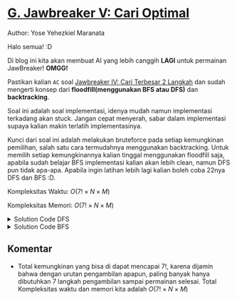 # [G. Jawbreaker V: Cari Optimal](https://tlx.toki.id/courses/competitive/chapters/13/problems/G)

Author: Yose Yehezkiel Maranata 

Halo semua! :D

Di blog ini kita akan membuat AI yang lebih canggih **LAGI** untuk permainan JawBreaker! **OMGG!**

Pastikan kalian `AC` soal [Jawbreaker IV: Cari Terbesar 2 Langkah](https://tlx.toki.id/courses/competitive/chapters/04/problems/G) dan sudah mengerti konsep dari **floodfill(menggunakan BFS atau DFS)** dan **backtracking**. 

Soal ini adalah soal implementasi, idenya mudah namun implementasi terkadang akan stuck. Jangan cepat menyerah, sabar dalam implementasi supaya kalian makin terlatih implementasinya. 

Kunci dari soal ini adalah melakukan bruteforce pada setiap kemungkinan pemilihan, salah satu cara termudahnya menggunakan backtracking. Untuk memilih setiap kemungkinannya kalian tinggal menggunakan floodfill saja, apabila sudah belajar BFS implementasi kalian akan lebih clean, namun DFS pun tidak apa-apa. Apabila ingin latihan lebih lagi kalian boleh coba 22nya DFS dan BFS :D. 

Kompleksitas Waktu: $O(7! \times N \times M)$

Kompleksitas Memori: $O(7! \times N \times M)$

<details>
  <summary>Solution Code DFS</summary>

```c++
#include <bits/stdc++.h>

using namespace std;

int n, m;

int dr[4] = {0,0,1,-1};
int dc[4] = {1,-1,0,0};

bool inside(int x, int y) {
    return x>=0&&x<n&&y>=0&&y<m;
}

void klik(int i, int j, int warna, vector<vector<int>> &grid, vector<vector<bool>> &vis, int &tot) {
    vis[i][j] = 1;
    grid[i][j] = 0 ;
    tot++;
    
    for(int k=0;k<4;k++) {
        int tr = i+dr[k], tc = j+dc[k];
        if(!inside(tr,tc)) continue;
        if(vis[tr][tc]) continue;
        if(grid[tr][tc]!=warna) continue;
        klik(tr, tc, warna, grid, vis, tot);
    }
    return;
}

int coba(vector<vector<int>> grid) {
    vector<vector<int>> temp = grid;
    vector<vector<bool>> vis(n, vector<bool>(m, 0));
    int ans = 0;

    //runtuh
    for(int j=0;j<m;j++) {
        int prev = -1; 
        for(int i=n-1;i>=0;i--){
            if(prev == -1 && grid[i][j] == 0 ) prev = i;
            else if(prev != -1 && grid[i][j] != 0) {    
                grid[prev][j] = grid[i][j];
                grid[i][j] = 0;
                prev--;
            }
        }
    }

    for(int i=0;i<n;i++) {
        for(int j=0;j<m;j++) {
            if(grid[i][j] == 0) continue;
            if(vis[i][j]) continue;
            vector<vector<int>> temp  = grid;
            int warna = grid[i][j];
            int totalKlik = 0;
            klik(i, j, warna, temp, vis, totalKlik);
            if(totalKlik>1) {
                ans = max(ans, totalKlik*(totalKlik-1) + coba(temp));
            }
        }
    }
    return ans; 
}

int32_t main() {
    ios_base::sync_with_stdio(0); cin.tie(0);
    cin >> n >> m;
    vector<vector<int>> grid(n, vector<int>(m));
    for(int i=0;i<n;i++) {
        for(int j=0;j<m;j++) cin >> grid[i][j];
    }
    int ans = coba(grid);
    cout << ans << endl;
}
```
</details>
<details>
  <summary>Solution Code BFS</summary>

```c++
#include <bits/stdc++.h>

using namespace std;

int n, m;

int dr[4] = {0,0,1,-1};
int dc[4] = {1,-1,0,0};

bool inside(int x, int y) {
    return x>=0&&x<n&&y>=0&&y<m;
}

int coba(vector<vector<int>> grid) {
    vector<vector<int>> temp = grid;
    vector<vector<bool>> vis(n, vector<bool>(m, 0));
    int ans = 0;

    //runtuh
    for(int j=0;j<m;j++) {
        int prev = -1; 
        for(int i=n-1;i>=0;i--){
            if(prev == -1 && grid[i][j] == 0 ) prev = i;
            else if(prev != -1 && grid[i][j] != 0) {
                grid[prev][j] = grid[i][j];
                grid[i][j] = 0;
                prev--;
            }
        }
    }

    for(int i=0;i<n;i++) {
        for(int j=0;j<m;j++) {
            if(vis[i][j]) continue;
            if(grid[i][j]==0) continue;
            temp = grid; // copy grid to temp
            int angka = grid[i][j];

            //bfs
            queue<pair<int,int>> q;
            q.push({i,j});
            int totalKlik = 0;
            while(!q.empty() ) { 
                pair<int,int> u = q.front(); q.pop();
                int x = u.first, y=u.second;
                if(vis[x][y]) continue;
                if(temp[x][y] != angka) continue;
                vis[x][y] = 1;
                temp[x][y] = 0;
                totalKlik++;
                for(int l=0;l<4;l++) {
                    int tr = x + dc[l], tc = y+dr[l];
                    if(!inside(tr,tc)) continue;
                    if(temp[tr][tc] != angka) continue;
                    if(vis[tr][tc]) continue;
                    q.push({tr,tc});
                }
            }
            // minimal bola harus lebih dari satu
            if(totalKlik>1) {
                ans = max(ans, totalKlik*(totalKlik-1) + coba(temp));
            }
        }
    }
    return ans;
}

int32_t main() {
    ios_base::sync_with_stdio(0); cin.tie(0);
    cin >> n >> m;
    vector<vector<int>> grid(n, vector<int>(m));
    for(int i=0;i<n;i++) {
        for(int j=0;j<m;j++) cin >> grid[i][j];
    }
    int ans = coba(grid);
    cout << ans << endl;
}
```
</details>

## Komentar
    
- Total kemungkinan yang bisa di dapat mencapai $7!$, karena dijamin bahwa dengan urutan pengambilan apapun, paling banyak hanya dibutuhkan 7 langkah pengambilan sampai permainan selesai. Total Kompleksitas waktu dan memori kita adalah $O(7! \times N \times M)$


